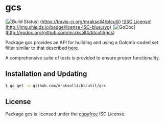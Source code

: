 gcs
==========

[![Build Status](http://img.shields.io/travis/mraksoll4/btcutil.svg)]
(https://travis-ci.org/mraksoll4/btcutil) [![ISC License]
(http://img.shields.io/badge/license-ISC-blue.svg)](http://copyfree.org)
[![GoDoc](https://godoc.org/github.com/mraksoll4/btcutil/gcs?status.png)]
(http://godoc.org/github.com/mraksoll4/btcutil/gcs)

Package gcs provides an API for building and using a Golomb-coded set filter
similar to that described [here](http://giovanni.bajo.it/post/47119962313/golomb-coded-sets-smaller-than-bloom-filters).

A comprehensive suite of tests is provided to ensure proper functionality.

## Installation and Updating

```bash
$ go get -u github.com/mraksoll4/btcutil/gcs
```

## License

Package gcs is licensed under the [copyfree](http://copyfree.org) ISC
License.

